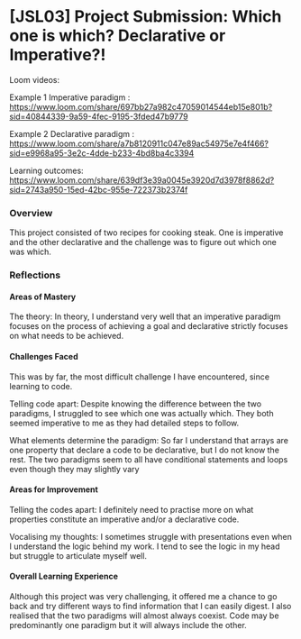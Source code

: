 # [JSL03] Project Submission: Which one is which? Declarative or Imperative?!

Loom videos:

Example 1 Imperative paradigm : https://www.loom.com/share/697bb27a982c47059014544eb15e801b?sid=40844339-9a59-4fec-9195-3fded47b9779

Example 2 Declarative paradigm : https://www.loom.com/share/a7b8120911c047e89ac54975e7e4f466?sid=e9968a95-3e2c-4dde-b233-4bd8ba4c3394

Learning outcomes: https://www.loom.com/share/639df3e39a0045e3920d7d3978f8862d?sid=2743a950-15ed-42bc-955e-722373b2374f

### Overview

This project consisted of two recipes for cooking steak. One is imperative and the other declarative and the challenge was to figure out which one was which.

### Reflections

#### Areas of Mastery

The theory: In theory, I understand very well that an imperative paradigm focuses on the process of achieving a goal and declarative strictly focuses on what needs to be achieved.

#### Challenges Faced

This was by far, the most difficult challenge I have encountered, since learning to code.

Telling code apart: Despite knowing the difference between the two paradigms, I struggled to see which one was actually which. They both seemed imperative to me as they had detailed steps to follow.

What elements determine the paradigm: So far I understand that arrays are one property that declare a code to be declarative, but I do not know the rest. The two paradigms seem to all have conditional statements and loops even though they may slightly vary

#### Areas for Improvement

Telling the codes apart: I definitely need to practise more on what properties constitute an imperative and/or a declarative code.

Vocalising my thoughts: I sometimes struggle with presentations even when I understand the logic behind my work. I tend to see the logic in my head but struggle to articulate myself well.

#### Overall Learning Experience

Although this project was very challenging, it offered me a chance to go back and try different ways to find information that I can easily digest. I also realised that the two paradigms will almost always coexist. Code may be predominantly one paradigm but it will always include the other.
